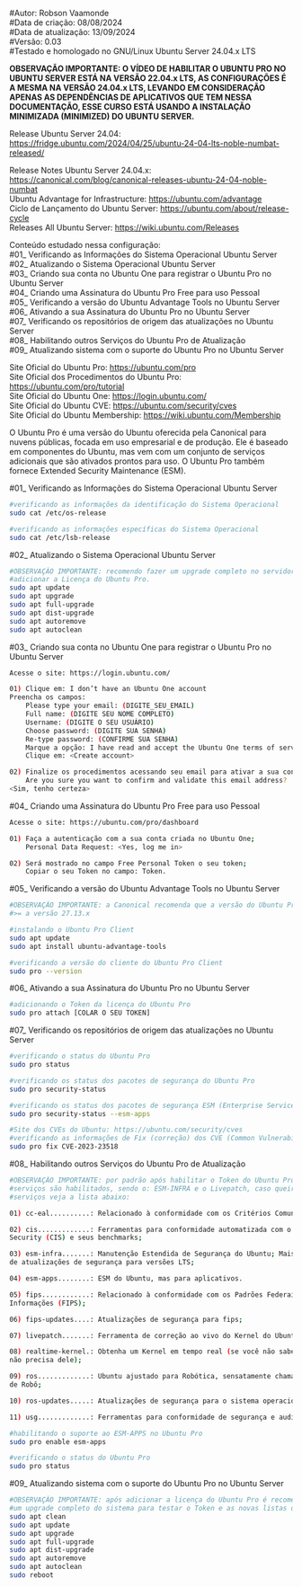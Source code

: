 #Autor: Robson Vaamonde<br>
#Data de criação: 08/08/2024<br>
#Data de atualização: 13/09/2024<br>
#Versão: 0.03<br>
#Testado e homologado no GNU/Linux Ubuntu Server 24.04.x LTS

**OBSERVAÇÃO IMPORTANTE: O VÍDEO DE HABILITAR O UBUNTU PRO NO UBUNTU SERVER ESTÁ NA VERSÃO 22.04.x LTS, AS CONFIGURAÇÕES É A MESMA NA VERSÃO 24.04.x LTS, LEVANDO EM CONSIDERAÇÃO APENAS AS DEPENDÊNCIAS DE APLICATIVOS QUE TEM NESSA DOCUMENTAÇÃO, ESSE CURSO ESTÁ USANDO A INSTALAÇÃO MINIMIZADA (MINIMIZED) DO UBUNTU SERVER.**

Release Ubuntu Server 24.04: https://fridge.ubuntu.com/2024/04/25/ubuntu-24-04-lts-noble-numbat-released/

Release Notes Ubuntu Server 24.04.x: https://canonical.com/blog/canonical-releases-ubuntu-24-04-noble-numbat<br>
Ubuntu Advantage for Infrastructure: https://ubuntu.com/advantage<br>
Ciclo de Lançamento do Ubuntu Server: https://ubuntu.com/about/release-cycle<br>
Releases All Ubuntu Server: https://wiki.ubuntu.com/Releases

Conteúdo estudado nessa configuração:<br>
#01_ Verificando as Informações do Sistema Operacional Ubuntu Server<br>
#02_ Atualizando o Sistema Operacional Ubuntu Server<br>
#03_ Criando sua conta no Ubuntu One para registrar o Ubuntu Pro no Ubuntu Server<br>
#04_ Criando uma Assinatura do Ubuntu Pro Free para uso Pessoal<br>
#05_ Verificando a versão do Ubuntu Advantage Tools no Ubuntu Server<br>
#06_ Ativando a sua Assinatura do Ubuntu Pro no Ubuntu Server<br>
#07_ Verificando os repositórios de origem das atualizações no Ubuntu Server<br>
#08_ Habilitando outros Serviços do Ubuntu Pro de Atualização<br>
#09_ Atualizando sistema com o suporte do Ubuntu Pro no Ubuntu Server<br>

Site Oficial do Ubuntu Pro: https://ubuntu.com/pro<br>
Site Oficial dos Procedimentos do Ubuntu Pro: https://ubuntu.com/pro/tutorial<br>
Site Oficial do Ubuntu One: https://login.ubuntu.com/<br>
Site Oficial do Ubuntu CVE: https://ubuntu.com/security/cves<br>
Site Oficial do Ubuntu Membership: https://wiki.ubuntu.com/Membership

O Ubuntu Pro é uma versão do Ubuntu oferecida pela Canonical para nuvens públicas, focada em uso empresarial e de produção. Ele é baseado em componentes do Ubuntu, mas vem com um conjunto de serviços adicionais que são ativados prontos para uso. O Ubuntu Pro também fornece Extended Security Maintenance (ESM).

#01_ Verificando as Informações do Sistema Operacional Ubuntu Server<br>
```bash
#verificando as informações da identificação do Sistema Operacional
sudo cat /etc/os-release

#verificando as informações específicas do Sistema Operacional
sudo cat /etc/lsb-release
```

#02_ Atualizando o Sistema Operacional Ubuntu Server<br>
```bash
#OBSERVAÇÃO IMPORTANTE: recomendo fazer um upgrade completo no servidor antes de
#adicionar a Licença do Ubuntu Pro.
sudo apt update
sudo apt upgrade
sudo apt full-upgrade
sudo apt dist-upgrade
sudo apt autoremove
sudo apt autoclean
```

#03_ Criando sua conta no Ubuntu One para registrar o Ubuntu Pro no Ubuntu Server<br>
```bash
Acesse o site: https://login.ubuntu.com/

01) Clique em: I don’t have an Ubuntu One account
Preencha os campos: 
	Please type your email: (DIGITE_SEU_EMAIL)
	Full name: (DIGITE SEU NOME COMPLETO)
	Username: (DIGITE O SEU USUÁRIO)
	Choose password: (DIGITE SUA SENHA)
	Re-type password: (CONFIRME SUA SENHA)
	Marque a opção: I have read and accept the Ubuntu One terms of service, data privacy policy and Canonical SSO privacy notice.
	Clique em: <Create account>

02) Finalize os procedimentos acessando seu email para ativar a sua conta no Ubuntu One.
	Are you sure you want to confirm and validate this email address?
<Sim, tenho certeza>
```

#04_ Criando uma Assinatura do Ubuntu Pro Free para uso Pessoal<br>
```bash
Acesse o site: https://ubuntu.com/pro/dashboard

01) Faça a autenticação com a sua conta criada no Ubuntu One;
	Personal Data Request: <Yes, log me in>

02) Será mostrado no campo Free Personal Token o seu token;
	Copiar o seu Token no campo: Token.
```

#05_ Verificando a versão do Ubuntu Advantage Tools no Ubuntu Server<br>
```bash
#OBSERVAÇÃO IMPORTANTE: a Canonical recomenda que a versão do Ubuntu Pro Client seja 
#>= a versão 27.13.x

#instalando o Ubuntu Pro Client
sudo apt update
sudo apt install ubuntu-advantage-tools

#verificando a versão do cliente do Ubuntu Pro Client
sudo pro --version
```

#06_ Ativando a sua Assinatura do Ubuntu Pro no Ubuntu Server<br>
```bash
#adicionando o Token da licença do Ubuntu Pro
sudo pro attach [COLAR O SEU TOKEN]
```

#07_ Verificando os repositórios de origem das atualizações no Ubuntu Server<br>
```bash
#verificando o status do Ubuntu Pro
sudo pro status

#verificando os status dos pacotes de segurança do Ubuntu Pro
sudo pro security-status

#verificando os status dos pacotes de segurança ESM (Enterprise Service Manager) do Ubuntu Pro
sudo pro security-status --esm-apps

#Site dos CVEs do Ubuntu: https://ubuntu.com/security/cves
#verificando as informações de Fix (correção) dos CVE (Common Vulnerabilities and Exposures)
sudo pro fix CVE-2023-23518
```

#08_ Habilitando outros Serviços do Ubuntu Pro de Atualização<br>
```bash
#OBSERVAÇÃO IMPORTANTE: por padrão após habilitar o Token do Ubuntu Pro os principais 
#serviços são habilitados, sendo o: ESM-INFRA e o Livepatch, caso queira habilitar mais 
#serviços veja a lista abaixo:

01) cc-eal..........: Relacionado à conformidade com os Critérios Comuns EAL2;

02) cis.............: Ferramentas para conformidade automatizada com o Center of Internet 
Security (CIS) e seus benchmarks;

03) esm-infra.......: Manutenção Estendida de Segurança do Ubuntu; Mais 5 (total de 10) anos
de atualizações de segurança para versões LTS;

04) esm-apps........: ESM do Ubuntu, mas para aplicativos.

05) fips............: Relacionado à conformidade com os Padrões Federais de Processamento de 
Informações (FIPS);

06) fips-updates....: Atualizações de segurança para fips;

07) livepatch.......: Ferramenta de correção ao vivo do Kernel do Ubuntu (livepatch);

08) realtime-kernel.: Obtenha um Kernel em tempo real (se você não sabe o que é, provavelmente
não precisa dele);

09) ros.............: Ubuntu ajustado para Robótica, sensatamente chamado de Sistema Operacional 
de Robô;

10) ros-updates.....: Atualizações de segurança para o sistema operacional do robô;

11) usg.............: Ferramentas para conformidade de segurança e auditoria do sistema.

#habilitando o suporte ao ESM-APPS no Ubuntu Pro
sudo pro enable esm-apps

#verificando o status do Ubuntu Pro
sudo pro status
```

#09_ Atualizando sistema com o suporte do Ubuntu Pro no Ubuntu Server<br>
```bash
#OBSERVAÇÃO IMPORTANTE: após adicionar a licença do Ubuntu Pro é recomendado fazer
#um upgrade completo do sistema para testar o Token e as novas listas do sources.list
sudo apt clean
sudo apt update
sudo apt upgrade
sudo apt full-upgrade
sudo apt dist-upgrade
sudo apt autoremove
sudo apt autoclean
sudo reboot
```
